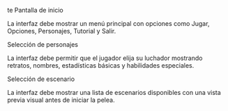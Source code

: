 te Pantalla de inicio

La interfaz debe mostrar un menú principal con opciones como Jugar, Opciones, Personajes, Tutorial y Salir.

Selección de personajes

La interfaz debe permitir que el jugador elija su luchador mostrando retratos, nombres, estadísticas básicas y habilidades especiales.

Selección de escenario

La interfaz debe mostrar una lista de escenarios disponibles con una vista previa visual antes de iniciar la pelea.
